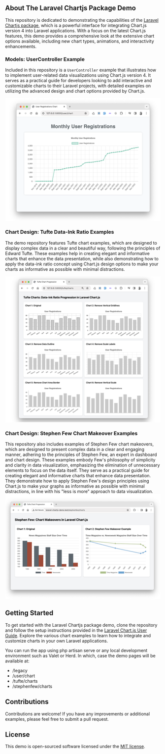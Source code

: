 ## About The Laravel Chartjs Package Demo

This repository is dedicated to demonstrating the capabilities of the [Laravel Chartjs package](https://github.com/icehouse-ventures/laravel-chartjs), which is a powerful interface for integrating Chart.js version 4 into Laravel applications. With a focus on the latest Chart.js features, this demo provides a comprehensive look at the extensive chart options available, including new chart types, animations, and interactivity enhancements.

### Models: UserController Example

Included in this repository is a `UserController` example that illustrates how to implement user-related data visualizations using Chart.js version 4. It serves as a practical guide for developers looking to add interactive and customizable charts to their Laravel projects, with detailed examples on utilizing the advanced design and chart options provided by Chart.js.

![User Chart Example](public/laravel-demo-user-chart.png)

### Chart Design: Tufte Data-Ink Ratio Examples

The demo repository features Tufte chart examples, which are designed to display complex data in a clear and beautiful way, following the principles of Edward Tufte. These examples help in creating elegant and informative charts that enhance the data presentation, while also demonstrating how to apply the data-ink ratio concept using Chart.js design options to make your charts as informative as possible with minimal distractions.

![Tufte Chart Progression Examples](public/tufte-chart-progression-examples.png)

### Chart Design: Stephen Few Chart Makeover Examples

This repository also includes examples of Stephen Few chart makeovers, which are designed to present complex data in a clear and engaging manner, adhering to the principles of Stephen Few, an expert in dashboard and chart design. These examples embody Few's philosophy of simplicity and clarity in data visualization, emphasizing the elimination of unnecessary elements to focus on the data itself. They serve as a practical guide for creating elegant and informative charts that enhance data presentation. They demonstrate how to apply Stephen Few's design principles using Chart.js to make your graphs as informative as possible with minimal distractions, in line with his "less is more" approach to data visualization.
![Stephen Few Makeover Examples](public/stephen-few-makeover.png)

## Getting Started

To get started with the Laravel Chartjs package demo, clone the repository and follow the setup instructions provided in the [Laravel Chart.js User Guide](https://icehouse-ventures.github.io/laravel-chartjs/). Explore the various chart examples to learn how to integrate and customize charts in your own Laravel applications.

You can run the app using php artisan serve or any local development environment such as Valet or Herd. In which, case the demo pages will be available at:

- /legacy
- /user/chart
- /tufte/charts
- /stephenfew/charts

## Contributions

Contributions are welcome! If you have any improvements or additional examples, please feel free to submit a pull request.

## License

This demo is open-sourced software licensed under the [MIT license](https://opensource.org/licenses/MIT).
